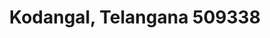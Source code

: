 ---
title: Kodangal, Telangana 509338
url: /kodangal-telangana-509338/
latitude: 17.108
longitude: 77.626
---